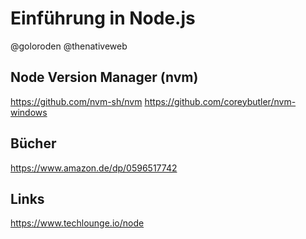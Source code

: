 # Einführung in Node.js

@goloroden
@thenativeweb

## Node Version Manager (nvm)

https://github.com/nvm-sh/nvm
https://github.com/coreybutler/nvm-windows

## Bücher

https://www.amazon.de/dp/0596517742

## Links

https://www.techlounge.io/node
